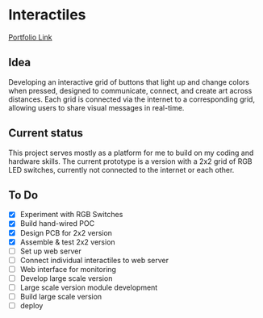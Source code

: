 # Interactiles

[Portfolio Link](https://showspace.so/p/9350)

## Idea
Developing an interactive grid of buttons that light up and change colors when pressed, designed to communicate, connect, and create art across distances. 
Each grid is connected via the internet to a corresponding grid, allowing users to share visual messages in real-time.

## Current status
This project serves mostly as a platform for me to build on my coding and hardware skills. The current prototype is a version with a 2x2 grid of RGB LED switches, currently not connected to the internet or each other.

## To Do
- [x] Experiment with RGB Switches
- [x] Build hand-wired POC
- [x] Design PCB for 2x2 version
- [x] Assemble & test 2x2 version
- [ ] Set up web server
- [ ] Connect individual interactiles to web server
- [ ] Web interface for monitoring
- [ ] Develop large scale version
- [ ] Large scale version module development
- [ ] Build large scale version
- [ ] deploy
